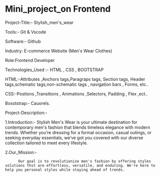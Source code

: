 # Mini_project_on Frontend
Project-Title:- Stylish_men's_wear



Tools:- Git & Vscode


Software:- Github


Industry: E-commerce Website (Men's Wear Clothes)


Role:Frontend Developer


Technologies_Used :- HTML , CSS , BOOTSTRAP 


HTML:-Attributes ,Anchors tags,Paragraps tags, Section tags, Header tags,schematic tags,non-schematic tags , navigation bars , Forms, etc..


CSS:-Postions ,Transitions , Animations ,Selectors, Padding , Flex ,ect..


Bosststrap:- Cauorels.

Project-Description:-

1.Introduction:-
                        Stylish Men's Wear is your ultimate destination for contemporary men's fashion that blends timeless elegance with modern trends. Whether you’re dressing for a formal occasion, casual outings, or seeking everyday essentials, we’ve got you covered with our diverse collection tailored to meet every lifestyle.

2.Our_Mission:-

          Our goal is to revolutionize men's fashion by offering styles solutions thst are effortless, versatile, and enduring. We're here to help you personal styles while staying ahead of trends.




                    
  


